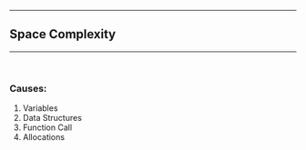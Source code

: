 <hr>

## Space Complexity
<hr>
<br>

### Causes:
1. Variables
2. Data Structures
3. Function Call 
4. Allocations